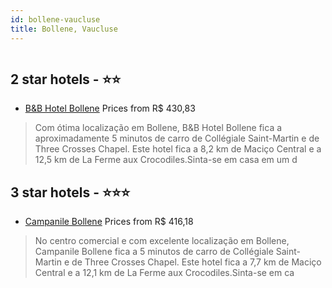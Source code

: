 ```yaml
---
id: bollene-vaucluse
title: Bollene, Vaucluse
---
```


<center><img src="https://i.travelapi.com/hotels/2000000/1610000/1609500/1609488/43efacd1_z.jpg" alt="" /></center>


##  2 star hotels - ⭐️⭐️

-    [B&B Hotel Bollene](https://www.hurb.com/br/aud/https://www.hurb.com/br/hotels/bollene/b-b-hotel-bollene-HT-R1WL?cmp=18055) Prices from R$ 430,83
   > Com ótima localização em Bollene, B&B Hotel Bollene fica a aproximadamente 5 minutos de carro de Collégiale Saint-Martin e de Three Crosses Chapel.  Este hotel fica a 8,2 km de Maciço Central e a 12,5 km de La Ferme aux Crocodiles.Sinta-se em casa em um d

##  3 star hotels - ⭐️⭐️⭐️

-    [Campanile Bollene](https://www.hurb.com/br/aud/https://www.hurb.com/br/hotels/bollene/campanile-bollene-HT-41ZA?cmp=18055) Prices from R$ 416,18
   > No centro comercial e com excelente localização em Bollene, Campanile Bollene fica a 5 minutos de carro de Collégiale Saint-Martin e de Three Crosses Chapel.  Este hotel fica a 7,7 km de Maciço Central e a 12,1 km de La Ferme aux Crocodiles.Sinta-se em ca
